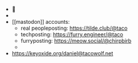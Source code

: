 - 🌮
-
- [[mastodon]] accounts:
	- real peopleposting: https://tilde.club/@taco
	- techposting: https://furry.engineer/@taco
	- furryposting: https://meow.social/@chirpbirb
	-
- https://keyoxide.org/daniel@tacowolf.net